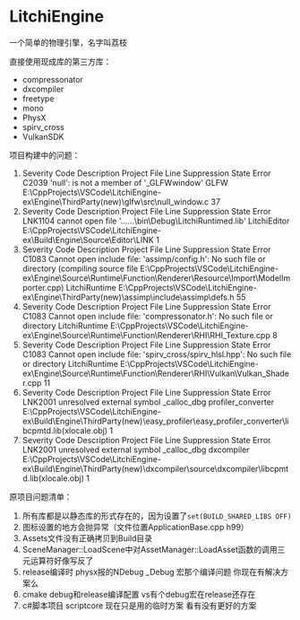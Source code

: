 # LitchiEngine

一个简单的物理引擎，名字叫荔枝



直接使用现成库的第三方库：

+ compressonator
+ dxcompiler
+ freetype
+ mono
+ PhysX
+ spirv_cross
+ VulkanSDK



项目构建中的问题：

1. Severity	Code	Description	Project	File	Line	Suppression State
   Error	C2039	'null': is not a member of '_GLFWwindow'	GLFW	E:\CppProjects\VSCode\LitchiEngine-ex\Engine\ThirdParty(new)\glfw\src\null_window.c	37	
2. Severity	Code	Description	Project	File	Line	Suppression State
   Error	LNK1104	cannot open file '..\..\..\bin\Debug\LitchiRuntimed.lib'	LitchiEditor	E:\CppProjects\VSCode\LitchiEngine-ex\Build\Engine\Source\Editor\LINK	1	
3. Severity	Code	Description	Project	File	Line	Suppression State
   Error	C1083	Cannot open include file: 'assimp/config.h': No such file or directory (compiling source file E:\CppProjects\VSCode\LitchiEngine-ex\Engine\Source\Runtime\Function\Renderer\Resource\Import\ModelImporter.cpp)	LitchiRuntime	E:\CppProjects\VSCode\LitchiEngine-ex\Engine\ThirdParty(new)\assimp\include\assimp\defs.h	55	
4. Severity	Code	Description	Project	File	Line	Suppression State
   Error	C1083	Cannot open include file: 'compressonator.h': No such file or directory	LitchiRuntime	E:\CppProjects\VSCode\LitchiEngine-ex\Engine\Source\Runtime\Function\Renderer\RHI\RHI_Texture.cpp	8	
5. Severity	Code	Description	Project	File	Line	Suppression State
   Error	C1083	Cannot open include file: 'spirv_cross/spirv_hlsl.hpp': No such file or directory	LitchiRuntime	E:\CppProjects\VSCode\LitchiEngine-ex\Engine\Source\Runtime\Function\Renderer\RHI\Vulkan\Vulkan_Shader.cpp	11
6. Severity	Code	Description	Project	File	Line	Suppression State
   Error	LNK2001	unresolved external symbol _calloc_dbg	profiler_converter	E:\CppProjects\VSCode\LitchiEngine-ex\Build\Engine\ThirdParty(new)\easy_profiler\easy_profiler_converter\libcpmtd.lib(xlocale.obj)	1	
7. Severity	Code	Description	Project	File	Line	Suppression State
   Error	LNK2001	unresolved external symbol _calloc_dbg	dxcompiler	E:\CppProjects\VSCode\LitchiEngine-ex\Build\Engine\ThirdParty(new)\dxcompiler\source\dxcompiler\libcpmtd.lib(xlocale.obj)	1	



原项目问题清单：

1. 所有库都是以静态库的形式存在的，因为设置了`set(BUILD_SHARED_LIBS OFF)`
2. 图标设置的地方会抛异常（文件位置ApplicationBase.cpp h99）
3. Assets文件没有正确拷贝到Build目录
4. SceneManager::LoadScene中对AssetManager::LoadAsset函数的调用三元运算符好像写反了
5. release编译时 physx报的NDebug _Debug 宏那个编译问题 你现在有解决方案么
6. cmake debug和release编译配置 vs有个debug宏在release还存在
7. c#脚本项目 scriptcore 现在只是用的临时方案 看有没有更好的方案

